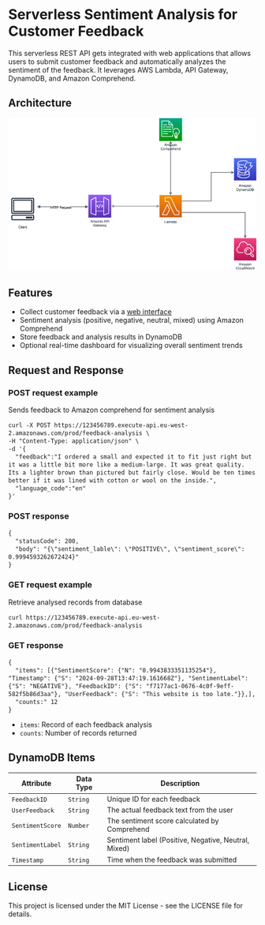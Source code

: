 # Serverless Sentiment Analysis for Customer Feedback
This serverless REST API gets integrated with  web applications that allows users to submit customer feedback and automatically analyzes the sentiment of the feedback. It leverages AWS Lambda, API Gateway, DynamoDB, and Amazon Comprehend.


## Architecture 
![architecture diagram](api-lambda-comprehend.drawio.png)


## Features
- Collect customer feedback via a [web interface](https://github.com/Jin2oo2/feedback-analysis/tree/main/frontend)
- Sentiment analysis (positive, negative, neutral, mixed) using Amazon Comprehend
- Store feedback and analysis results in DynamoDB
- Optional real-time dashboard for visualizing overall sentiment trends


## Request and Response

### POST request example
Sends feedback to Amazon comprehend for sentiment analysis
```
curl -X POST https://123456789.execute-api.eu-west-2.amazonaws.com/prod/feedback-analysis \
-H "Content-Type: application/json" \
-d '{
  "feedback":"I ordered a small and expected it to fit just right but it was a little bit more like a medium-large. It was great quality. Its a lighter brown than pictured but fairly close. Would be ten times better if it was lined with cotton or wool on the inside.", 
  "language_code":"en"
}'
```

### POST response
```
{
  "statusCode": 200, 
  "body": "{\"sentiment_lable\": \"POSITIVE\", \"sentiment_score\": 0.9994593262672424}"
}
```

### GET request example
Retrieve analysed records from database
```
curl https://123456789.execute-api.eu-west-2.amazonaws.com/prod/feedback-analysis
```

### GET response
```
{
  "items": [{"SentimentScore": {"N": "0.9943833351135254"}, "Timestamp": {"S": "2024-09-28T13:47:19.161668Z"}, "SentimentLabel":   {"S": "NEGATIVE"}, "FeedbackID": {"S": "f7177ac1-0676-4c0f-9eff-582f5b86d3aa"}, "UserFeedback": {"S": "This website is too late."}},],
  "counts:" 12
}
```

- `items`: Record of each feedback analysis
- `counts`: Number of records returned
## **DynamoDB Items**

| Attribute        | Data Type  | Description                                |
|------------------|------------|--------------------------------------------|
| `FeedbackID`     | `String`   | Unique ID for each feedback                |
| `UserFeedback`   | `String`   | The actual feedback text from the user     |
| `SentimentScore` | `Number`   | The sentiment score calculated by Comprehend |
| `SentimentLabel` | `String`   | Sentiment label (Positive, Negative, Neutral, Mixed) |
| `Timestamp`      | `String`   | Time when the feedback was submitted       |


## License
This project is licensed under the MIT License - see the LICENSE file for details.